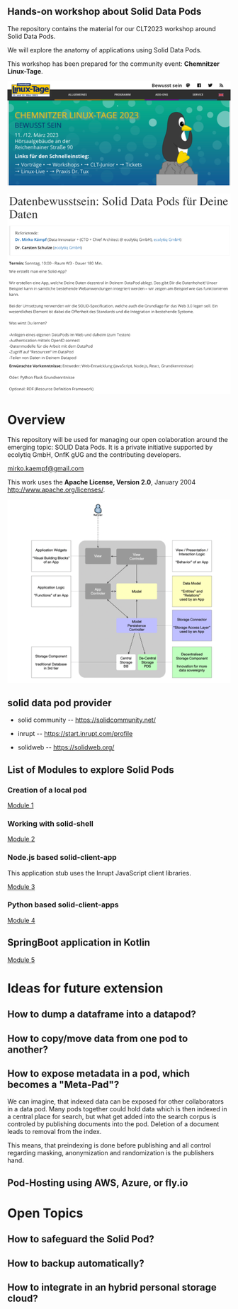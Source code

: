## Hands-on workshop about Solid Data Pods

The repository contains the material for our CLT2023 workshop around Solid Data Pods.

We will explore the anatomy of applications using Solid Data Pods.

This workshop has been prepared for the community event: __Chemnitzer Linux-Tage__.

![docs/img.png](docs/img.png)

![docs/intro.png](docs/intro.png)

# Overview 

This repository will be used for managing our open colaboration around the emerging topic: SOLID Data Pods. 
It is a private initiative supported by ecolytiq GmbH, OnfK gUG and the contributing developers.

mirko.kaempf@gmail.com


This work uses the  __Apache License, Version 2.0__, January 2004 http://www.apache.org/licenses/.
 


![docs/image-2023-03-08-14-51-01-190.png](docs/image-2023-03-08-14-51-01-190.png)

## solid data pod provider

- solid community -- https://solidcommunity.net/

- inrupt -- https://start.inrupt.com/profile

- solidweb -- https://solidweb.org/

## List of Modules to explore Solid Pods

### Creation of a local pod
[Module 1](module-1/README.md)

### Working with solid-shell
[Module 2](module-2/README.md)

### Node.js based solid-client-app
This application stub uses the Inrupt JavaScript client libraries.

[Module 3](module-3/README.md)

### Python based solid-client-apps
[Module 4](module-4/README.md)

## SpringBoot application in Kotlin
[Module 5](module-5/README.md)

# Ideas for future extension

## How to dump a dataframe into a datapod?

## How to copy/move data from one pod to another?

## How to expose metadata in a pod, which becomes a "Meta-Pad"?
We can imagine, that indexed data can be exposed for other collaborators in a data pod. Many pods together could hold data which is then indexed in a central place for search, but what get added into the search corpus is controled by publishing documents into the pod. Deletion of a document leads to removal from the index. 

This means, that preindexing is done before publishing and all control regarding masking, anonymization and randomization is the publishers hand.

## Pod-Hosting using AWS, Azure, or fly.io

# Open Topics

## How to safeguard the Solid Pod?
## How to backup automatically?
## How to integrate in an hybrid personal storage cloud?

